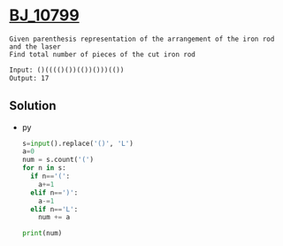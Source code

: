 # [BJ_10799](https://acmicpc.net/problem/10799)

```en
Given parenthesis representation of the arrangement of the iron rod and the laser
Find total number of pieces of the cut iron rod
```

```txt
Input: ()(((()())(())()))(())
Output: 17
```

## Solution

* py

  ```py
  s=input().replace('()', 'L')
  a=0
  num = s.count('(')
  for n in s:
    if n=='(':
      a+=1
    elif n==')':
      a-=1
    elif n=='L':
      num += a

  print(num)
  ```

